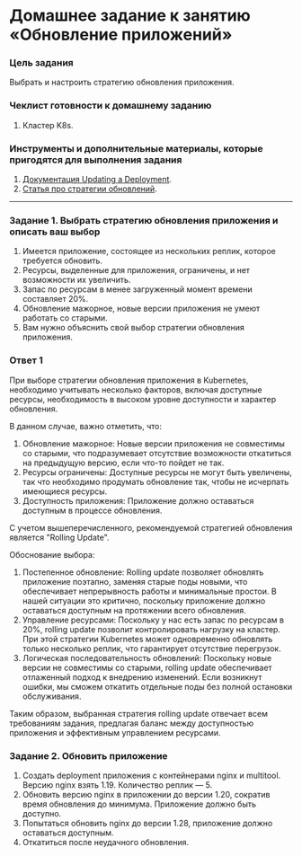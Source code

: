 # Домашнее задание к занятию «Обновление приложений»

### Цель задания

Выбрать и настроить стратегию обновления приложения.

### Чеклист готовности к домашнему заданию

1. Кластер K8s.

### Инструменты и дополнительные материалы, которые пригодятся для выполнения задания

1. [Документация Updating a Deployment](https://kubernetes.io/docs/concepts/workloads/controllers/deployment/#updating-a-deployment).
2. [Статья про стратегии обновлений](https://habr.com/ru/companies/flant/articles/471620/).

-----

### Задание 1. Выбрать стратегию обновления приложения и описать ваш выбор

1. Имеется приложение, состоящее из нескольких реплик, которое требуется обновить.
2. Ресурсы, выделенные для приложения, ограничены, и нет возможности их увеличить.
3. Запас по ресурсам в менее загруженный момент времени составляет 20%.
4. Обновление мажорное, новые версии приложения не умеют работать со старыми.
5. Вам нужно объяснить свой выбор стратегии обновления приложения.

### Ответ 1

При выборе стратегии обновления приложения в Kubernetes, необходимо учитывать несколько факторов, включая доступные ресурсы, необходимость в высоком уровне доступности и характер обновления.

В данном случае, важно отметить, что:

1. Обновление мажорное: Новые версии приложения не совместимы со старыми, что подразумевает отсутствие возможности откатиться на предыдущую версию, если что-то пойдет не так.
2. Ресурсы ограничены: Доступные ресурсы не могут быть увеличены, так что необходимо продумать обновление так, чтобы не исчерпать имеющиеся ресурсы.
3. Доступность приложения: Приложение должно оставаться доступным в процессе обновления.
   
С учетом вышеперечисленного, рекомендуемой стратегией обновления является "Rolling Update".

Обоснование выбора:

1. Постепенное обновление: Rolling update позволяет обновлять приложение поэтапно, заменяя старые поды новыми, что обеспечивает непрерывность работы и минимальные простои. В нашей ситуации это критично, поскольку приложение должно оставаться доступным на протяжении всего обновления.
2. Управление ресурсами: Поскольку у нас есть запас по ресурсам в 20%, rolling update позволит контролировать нагрузку на кластер. При этой стратегии Kubernetes может одновременно обновлять только несколько реплик, что гарантирует отсутствие перегрузок.
3. Логическая последовательность обновлений: Поскольку новые версии не совместимы со старыми, rolling update обеспечивает отлаженный подход к внедрению изменений. Если возникнут ошибки, мы сможем откатить отдельные поды без полной остановки обслуживания.

Таким образом, выбранная стратегия rolling update отвечает всем требованиям задания, предлагая баланс между доступностью приложения и эффективным управлением ресурсами.

### Задание 2. Обновить приложение

1. Создать deployment приложения с контейнерами nginx и multitool. Версию nginx взять 1.19. Количество реплик — 5.
2. Обновить версию nginx в приложении до версии 1.20, сократив время обновления до минимума. Приложение должно быть доступно.
3. Попытаться обновить nginx до версии 1.28, приложение должно оставаться доступным.
4. Откатиться после неудачного обновления.
